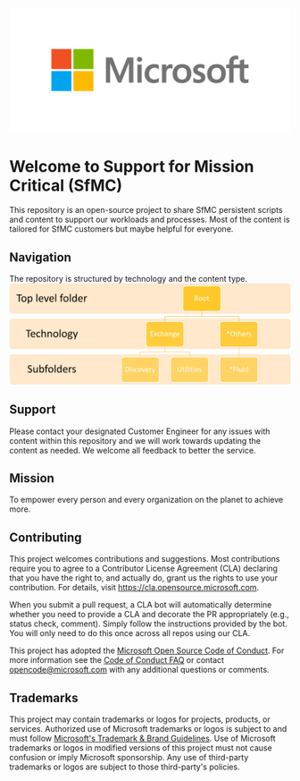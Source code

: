![Microsoft logo](./MicrosoftLogo.png "Microsoft logo")

# Welcome to Support for Mission Critical (SfMC)

This repository is an open-source project to share SfMC persistent scripts and content to support our workloads and processes.  Most of the content is tailored for SfMC customers but maybe helpful for everyone.  

## Navigation
The repository is structured by technology and the content type.  
![SfMC GitHub Structure](./GitHubStructure.png "SfMC GitHub Structure")

## Support

Please contact your designated Customer Engineer for any issues with content within this repository and we will work towards updating the content as needed.  We welcome all feedback to better the service.

## Mission

To empower every person and every organization on the planet to achieve more.

## Contributing

This project welcomes contributions and suggestions.  Most contributions require you to agree to a
Contributor License Agreement (CLA) declaring that you have the right to, and actually do, grant us
the rights to use your contribution. For details, visit https://cla.opensource.microsoft.com.

When you submit a pull request, a CLA bot will automatically determine whether you need to provide
a CLA and decorate the PR appropriately (e.g., status check, comment). Simply follow the instructions
provided by the bot. You will only need to do this once across all repos using our CLA.

This project has adopted the [Microsoft Open Source Code of Conduct](https://opensource.microsoft.com/codeofconduct/).
For more information see the [Code of Conduct FAQ](https://opensource.microsoft.com/codeofconduct/faq/) or
contact [opencode@microsoft.com](mailto:opencode@microsoft.com) with any additional questions or comments.


## Trademarks

This project may contain trademarks or logos for projects, products, or services. Authorized use of Microsoft 
trademarks or logos is subject to and must follow 
[Microsoft's Trademark & Brand Guidelines](https://www.microsoft.com/en-us/legal/intellectualproperty/trademarks/usage/general).
Use of Microsoft trademarks or logos in modified versions of this project must not cause confusion or imply Microsoft sponsorship.
Any use of third-party trademarks or logos are subject to those third-party's policies.
